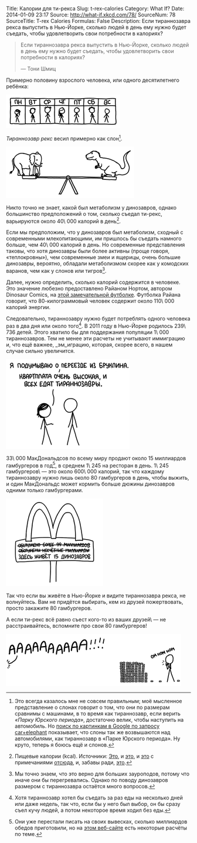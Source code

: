 Title: Калории для ти-рекса
Slug: t-rex-calories
Category: What If?
Date: 2014-01-09 23:17
Source: http://what-if.xkcd.com/78/
SourceNum: 78
SourceTitle: T-rex Calories
Formulas: False
Description: Если тираннозавра рекса выпустить в Нью-Йорке, сколько людей в день ему нужно будет съедать, чтобы удовлетворить свои потребности в калориях?

> Если тираннозавра рекса выпустить в Нью-Йорке, сколько людей в день ему нужно будет съедать, чтобы удовлетворить свои потребности в калориях?
>
> — Тони Шмиц

Примерно половину взрослого человека, или одного десятилетнего ребёнка:

![](/uploads/078-t-rex-calories/trex_calendar_ru.png "Чёрт, вчера я забыл съесть одного. Можно мне двойную порцию?")

_Тираннозавр рекс_ весил примерно как слон[^1].

![](/uploads/078-t-rex-calories/trex_elephant.png "Ютараптор помрёт от зависти.")

Никто точно не знает, какой был метаболизм у динозавров, однако большинство предположений о том, сколько съедал ти-рекс, варьируются около 40\ 000 калорий в день[^2].

Если мы предположим, что у динозавров был метаболизм, сходный с современными млекопитающими, им пришлось бы съедать намного больше, чем 40\ 000 калорий в день. Но современные представления таковы, что хотя динозавры были более активны (проще говоря, «теплокровны»), чем современные змеи и ящерицы, очень большие динозавры, вероятно, обладали метаболизмом скорее как у комодских варанов, чем как у слонов или тигров[^3].

Далее, нужно определить, сколько калорий содержится в человеке. Это значение любезно предоставлено Райаном Нортом, автором Dinosaur Comics, на [этой замечательной футболке](http://www.topatoco.com/merchant.mvc?Screen=PROD&Store_Code=TO&Product_Code=QW-PERSON&Category_Code=QW). Футболка Райана говорит, что 80-килограммовый человек содержит около 110\ 000 калорий энергии.

Следовательно, тираннозавру нужно будет потреблять одного человека раз в два дня или около того[^4]. В 2011 году в Нью-Йорке родилось 239\ 736 детей. Этого хватило бы для поддержания популяции 1\ 000 тираннозавров. Тем не менее эти расчеты не учитывают иммиграцию и, что ещё важнее, _эм_играцию, которая, скорее всего, в нашем случае сильно увеличится.

![](/uploads/078-t-rex-calories/trex_hipsters_ru.png "Интересно, влезет ли тираннозавр в вагон метро.")

33\ 000 МакДональдсов по всему миру продают около 15 миллиардов гамбургеров в год[^5], в среднем 1\ 245 на ресторан в день. 1\ 245 гамбургеров\ — это около 600\ 000 калорий, так что каждому тираннозавру нужно лишь около 80 гамбургеров в день, чтобы выжить, и один МакДональдс может кормить больше дюжины динозавров одними только гамбургерами.

![](/uploads/078-t-rex-calories/trex_mcdonalds_ru.png "Один из них спит в бассейне с шариками. Предупредите детей!")

Так что если вы живёте в Нью-Йорке и видите тираннозавра рекса, не волнуйтесь. Вам не придётся выбирать, кем из друзей пожертвовать, просто закажите 80 гамбургеров.

А если ти-рекс всё равно съест кого-то из ваших друзей\ — не расстраивайтесь, вспомните про свои 80 гамбургеров!

![](/uploads/078-t-rex-calories/trex_hamburgers_ru.png "Мы просто знакомые, по правде говоря.")

[^1]: Это всегда казалось мне не совсем правильным; моё мысленное представление о слонах говорит о том, что они по размерам сравнимы с машинами, в то время как тираннозавр, если верить _«Парку Юрского периода»_, достаточно велик, чтобы наступить на автомобиль. Но [поиск по картинкам в Google по запросу car+elephant](https://www.google.com/search?tbm=isch&q=elephant+car) показывает, что слоны так же возвышаются над автомобилями, как тираннозавр в «Парке Юрского периода». Ну круто, теперь я боюсь ещё и слонов.
[^2]: Пищевые калории (kcal). Источники: [Это](http://www.pnas.org/content/106/29/12184.full), и [это](http://palaeo-electronica.org/1999_2/gigan/issue2_99.htm), и [это](http://www.jstor.org/discover/10.2307/2666002) с примечаниями [отсюда](http://www.plosone.org/article/info%3Adoi%2F10.1371%2Fjournal.pone.0026037), и, забавы ради, [это](http://regex.alf.nu/).
[^3]: Мы точно знаем, что это верно для больших зауроподов, потому что иначе они бы перегревались. Однако по поводу динозавров размером с тираннозавра остаётся много вопросов.
[^4]: Хотя тираннозавр хотел бы съедать за раз еды на несколько дней или даже недель, так что, если бы у него был выбор, он бы сразу съел кучу людей, а потом некоторое время ходил без еды.
[^5]: Они уже перестали писать на своих вывесках, сколько миллиардов обедов приготовили, но на [этом веб-сайте](http://overhowmanybillionserved.blogspot.com/) есть некоторые расчёты по теме.

